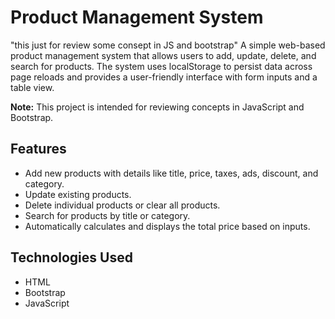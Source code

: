 # Product Management System
"this just for review some consept in JS and bootstrap"
A simple web-based product management system that allows users to add, update, delete, and search for products. The system uses localStorage to persist data across page reloads and provides a user-friendly interface with form inputs and a table view.

**Note:** This project is intended for reviewing concepts in JavaScript and Bootstrap.

## Features

- Add new products with details like title, price, taxes, ads, discount, and category.
- Update existing products.
- Delete individual products or clear all products.
- Search for products by title or category.
- Automatically calculates and displays the total price based on inputs.

## Technologies Used

- HTML
- Bootstrap
- JavaScript


